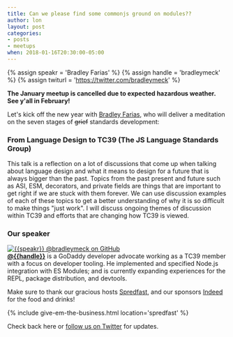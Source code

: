 ```yaml
---
title: Can we please find some commonjs ground on modules??
author: lon
layout: post
categories:
- posts
- meetups
when: 2018-01-16T20:30:00-05:00
---
```


{% assign speakr = 'Bradley Farias' %}
{% assign handle = 'bradleymeck' %}
{% assign twiturl = 'https://twitter.com/bradleymeck' %}

**The January meetup is cancelled due to expected hazardous weather. See y'all
in February!**

Let's kick off the new year with [Bradley Farias](https://github.com/bmeck), who
will deliver a meditation on the seven stages of ~~grief~~ standards
development:

### From Language Design to TC39 (The JS Language Standards Group)

This talk is a reflection on a lot of discussions that come up when talking
about language design and what it means to design for a future that is always
bigger than the past. Topics from the past present and future such as ASI, ESM,
decorators, and private fields are things that are important to get right if we
are stuck with them forever. We can use discussion examples of each of these
topics to get a better understanding of why it is so difficult to make things
"just work". I will discuss ongoing themes of discussion within TC39 and efforts
that are changing how TC39 is viewed.

### Our speaker

<div class="media-object speaker-bio">
  <a href="https://github.com/bmeck">
    <img alt="{{speakr}} @bradleymeck on GitHub"
      src="https://avatars1.githubusercontent.com/u/234659?s=400&v=4" />
  </a>
  <div>
  <a href="{{twiturl}}"><strong>@{{handle}}</strong></a>
  is a GoDaddy developer advocate working as a TC39 member with a focus on
  developer tooling. He implemented and specified Node.js integration with ES
  Modules; and is currently expanding experiences for the REPL, package
  distribution, and devtools.
  </div>
</div>

Make sure to thank our gracious hosts [Spredfast][], and our sponsors
[Indeed][] for the food and drinks!

{% include give-em-the-business.html location='spredfast' %}

Check back here or <a href="{{ site.twitter.url }}">follow us on Twitter</a>
for updates.

<marquee style="position: fixed;top: 50%;color: red;font-size: 100px;line-height: 100px; ">CANCELLED! WINTER IS COMING. SEEK SHELTER AND COMFORT.</marquee>

[Indeed]: https://www.indeed.jobs/
[Spredfast]: https://www.spredfast.com/
